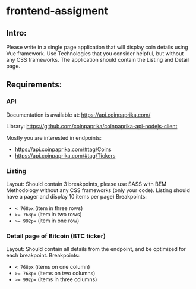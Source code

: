 # frontend-assigment


## Intro:
Please write in a single page application that will display coin details using Vue framework. 
Use Technologies that you consider helpful, but without any CSS frameworks.
The application should contain the Listing and Detail page.

## Requirements:

### API
Documentation is available at: https://api.coinpaprika.com/ 

Library: https://github.com/coinpaprika/coinpaprika-api-nodejs-client

Mostly you are interested in endpoints:
* https://api.coinpaprika.com/#tag/Coins
* https://api.coinpaprika.com/#tag/Tickers


### Listing

Layout: Should contain 3 breakpoints, please use SASS with BEM Methodology without any CSS frameworks (only your code). Listing should have a pager and display 10 items per page)
Breakpoints:
* `< 768px` (item in three rows)
* `>= 768px` (item in two rows)
* `>= 992px` (item in one row)
 
### Detail page of Bitcoin (BTC ticker)
Layout: Should contain all details from the endpoint, and be optimized for each breakpoint.
Breakpoints:
* `< 768px` (items on one column)
* `>= 768px` (items on two columns)
* `>= 992px` (items in three columns)

